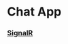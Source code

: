 # Chat App

### [SignalR](https://learn.microsoft.com/en-us/aspnet/core/tutorials/signalr?view=aspnetcore-8.0&tabs=visual-studio)